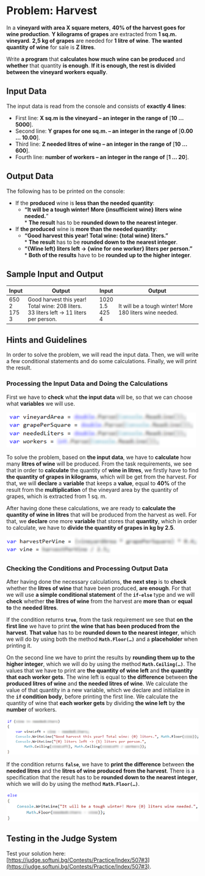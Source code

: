 # Problem: Harvest

In a **vineyard with area X square meters**, **40% of the harvest goes for wine production**. **Y kilograms of grapes** are extracted from **1 sq.m. vineyard**. **2,5 kg of grapes** are needed for **1 litre of wine**. **The wanted quantity of wine** for sale is **Z litres**. 

Write **a program** that **calculates how much wine can be produced** and **whether** that quantity **is enough**. **If it is enough, the rest is divided between the vineyard workers equally**. 

## Input Data

The input data is read from the console and consists of **exactly 4 lines**: 
* First line: **X sq.m is the vineyard – an integer in the range of** [**10 … 5000**].
* Second line: **Y grapes for one sq.m. – an integer in the range of** [**0.00 … 10.00**].
* Third line: **Z needed litres of wine – an integer in the range of** [**10 … 600**].
* Fourth line: **number of workers – an integer in the range of** [**1 … 20**].

## Output Data

The following has to be printed on the console:
* If the **produced** wine is **less than the needed quantity**:
  * **“It will be a tough winter! More {insufficient wine} liters wine needed.**”  
   \* **The result** has to be **rounded down to the nearest integer**.
* If **the produced** wine is **more than the needed quantity**:
  * **“Good harvest this year! Total wine: {total wine} liters.”**  
   \* **The result** has to be **rounded down to the nearest integer**.
  * **“{Wine left} liters left -> {wine for one worker} liters per person.”**  
   \* **Both of the results** have to be **rounded up to the higher integer**.

## Sample Input and Output

| Input | Output | Input | Output |
|----|-----|----|-----|
|650<br>2<br>175<br>3|Good harvest this year! Total wine: 208 liters.<br>33 liters left -> 11 liters per person.|1020<br>1.5<br>425<br>4|It will be a tough winter! More 180 liters wine needed.|

## Hints and Guidelines

In order to solve the problem, we will read the input data. Then, we will write a few conditional statements and do some calculations. Finally, we will print the result.

### Processing the Input Data and Doing the Calculations

First we have to **check** what **the input data** will be, so that we can choose what **variables** we will use. 

![](/assets/chapter-3-2-images/04.Harvest-01.png)

To solve the problem, based on **the input data**, we have to **calculate** how many **litres of wine** will be produced. From the task requirements, we see that in order to **calculate** the quantity of **wine in litres**, we firstly have to find **the quantity of grapes in kilograms**, which will be get from the harvest. For that, we will **declare** a **variable** that keeps a **value**, equal to **40%** of the result from the **multiplication** of the vineyard area by the quantity of grapes, which is extracted from 1 sq. m.

After having done these calculations, we are ready to **calculate the quantity of wine in litres** that will be produced from the harvest as well. For that, we **declare** one more **variable** that stores that **quantity**, which in order to calculate, we have to **divide the quantity of grapes in kg by 2.5**.

![](/assets/chapter-3-2-images/04.Harvest-02.png)

### Checking the Conditions and Processing Output Data

After having done the necessary calculations, **the next step** is to **check** whether the **litres of wine** that have been produced, **are enough**. For that we will use **a simple conditional statement** of the **`if-else`** type and we will **check** whether **the litres of wine** from the harvest are **more than** or **equal to** the **needed litres**. 

If the condition returns **`true`**, from the task requirement we see that **on the first line** we have to print **the wine that has been produced from the harvest**. **That value** has to be **rounded down to the nearest integer**, which we will do by using both the method **`Math.Floor(…)`** and a **placeholder** when printing it. 

On the second line we have to print the results by **rounding them up to the higher integer**, which we will do by using the method **`Math.Ceiling(…)`**. The values that we have to print are **the quantity of wine left** and **the quantity that each worker gets**. The wine left is equal to **the difference** between **the produced litres of wine** and **the needed litres of wine**. We calculate the value of that quantity in a new variable, which we declare and initialize in the **`if` condition body**, before printing the first line. We calculate the quantity of wine that **each worker gets** by dividing **the wine left** by **the number** of workers.

![](/assets/chapter-3-2-images/04.Harvest-03.png)

If the condition returns **`false`**, we have to **print the difference** between **the needed litres** and the **litres of wine produced from the harvest**. There is a specification that the result has to be **rounded down to the nearest integer**, which we will do by using the method **`Math.Floor(…)`**.

![](/assets/chapter-3-2-images/04.Harvest-04.png)

## Testing in the Judge System

Test your solution here: [https://judge.softuni.bg/Contests/Practice/Index/507#3](https://judge.softuni.bg/Contests/Practice/Index/507#3).

